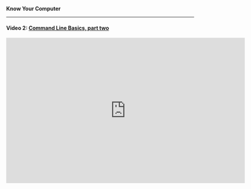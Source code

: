 **Know Your Computer**

---

#### Video 2: [Command Line Basics, part two](http://www.youtube.com/embed/yt6gqLAWGas?autoplay=0?modestbranding=1&autohide=1&showinfo=0&controls=1)

<iframe id="ytplayer" type="text/html" width="640" height="390"
  src="http://www.youtube.com/embed/yt6gqLAWGas?autoplay=0?modestbranding=1&autohide=1&showinfo=0&controls=1"
  frameborder="0"/>

<br>
